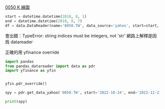 [0050 K 線圖](https://github.com/jumpingchu/Stock-Chart/blob/master/0050%20K%E7%B7%9A%E5%9C%96.py)

```python
start = datetime.datetime(2018, 8, 1)
end = datetime.datetime(2019, 8, 7)
df = data.DataReader(name='0050.TW', data_source='yahoo', start=start, end=end)

```
會出錯：TypeError: string indices must be integers, not 'str'
網路上解釋是因爲 datareader


正確的用 yfinance override

```python
import pandas
from pandas_datareader import data as pdr
import yfinance as yfin


yfin.pdr_override()

spy = pdr.get_data_yahoo('0050.TW', start='2022-10-24', end='2022-12-23')

print(spy)
```


